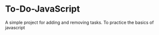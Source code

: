 # To-Do-JavaScript
A simple project for adding and removing tasks. To practice the basics of javascript
